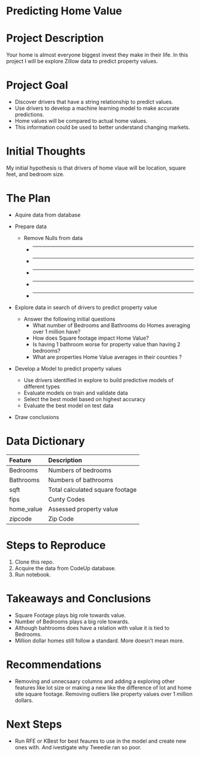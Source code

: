# Predicting Home Value
 
# Project Description
 
Your home is almost everyone biggest invest they make in their life. In this project I will be explore Zillow data to predict property values.
 
# Project Goal
 
* Discover drivers that have a string relationship to predict values.
* Use drivers to develop a machine learning model to make accurate predictions. 
* Home values will be compared to actual home values. 
* This information could be used to better understand changing markets.
 
# Initial Thoughts
 
My initial hypothesis is that drivers of home vlaue will be location, square feet, and bedroom size.
 
# The Plan
 
* Aquire data from database
 
* Prepare data
   * Remove Nulls from data
       * ---
       * ---
       * ---
       * ---
       * ---
 
* Explore data in search of drivers to predict property value
   * Answer the following initial questions
       * What number of Bedrooms and Bathrooms do Homes averaging over 1 million have?
       * How does Square footage impact Home Value?
       * Is having 1 bathroom worse for property value than having 2 bedrooms?
       * What are properties Home Value averages in their counties ?
      
* Develop a Model to predict property values
   * Use drivers identified in explore to build predictive models of different types
   * Evaluate models on train and validate data
   * Select the best model based on highest accuracy
   * Evaluate the best model on test data
 
* Draw conclusions
 
# Data Dictionary


|**Feature**|**Description**|
|:-----------|:---------------|
|Bedrooms | Numbers of bedrooms|
|Bathrooms | Numbers of bathrooms|
|sqft | Total calculated square footage|
|fips | Cunty Codes|
|home_value | Assessed property value|
|zipcode | Zip Code|


# Steps to Reproduce
1) Clone this repo.
2) Acquire the data from CodeUp database.
3) Run notebook.
 
# Takeaways and Conclusions
* Square Footage plays big role towards value.
* Number of Bedrooms plays a big role towards.
* Although bahtrooms does have a relation with value it is tied to Bedrooms.
* Million dollar homes still follow a standard. More doesn't mean more.

 
# Recommendations
* Removing and unnecsaary columns and adding a exploring other features like lot size or making a new like the difference of lot and home site square footage. Removing outliers like property values over 1 million dollars.

# Next Steps
* Run RFE or KBest for best feaures to use in the model and create new ones with. And ivestigate why Tweedie ran so poor.
